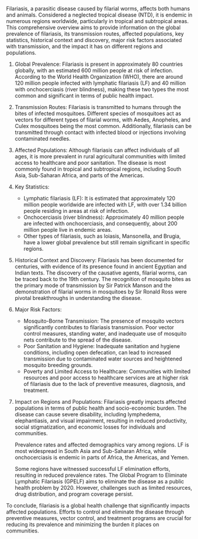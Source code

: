 Filariasis, a parasitic disease caused by filarial worms, affects both humans and animals. Considered a neglected tropical disease (NTD), it is endemic in numerous regions worldwide, particularly in tropical and subtropical areas. This comprehensive overview aims to provide information on the global prevalence of filariasis, its transmission routes, affected populations, key statistics, historical context and discovery, major risk factors associated with transmission, and the impact it has on different regions and populations.

1. Global Prevalence:
   Filariasis is present in approximately 80 countries globally, with an estimated 600 million people at risk of infection. According to the World Health Organization (WHO), there are around 120 million people infected with lymphatic filariasis (LF) and 40 million with onchocerciasis (river blindness), making these two types the most common and significant in terms of public health impact.

2. Transmission Routes:
   Filariasis is transmitted to humans through the bites of infected mosquitoes. Different species of mosquitoes act as vectors for different types of filarial worms, with Aedes, Anopheles, and Culex mosquitoes being the most common. Additionally, filariasis can be transmitted through contact with infected blood or injections involving contaminated needles.

3. Affected Populations:
   Although filariasis can affect individuals of all ages, it is more prevalent in rural agricultural communities with limited access to healthcare and poor sanitation. The disease is most commonly found in tropical and subtropical regions, including South Asia, Sub-Saharan Africa, and parts of the Americas.

4. Key Statistics:
   - Lymphatic filariasis (LF): It is estimated that approximately 120 million people worldwide are infected with LF, with over 1.34 billion people residing in areas at risk of infection.
   - Onchocerciasis (river blindness): Approximately 40 million people are infected with onchocerciasis, and consequently, about 200 million people live in endemic areas.
   - Other types of filariasis, such as loiasis, Mansonella, and Brugia, have a lower global prevalence but still remain significant in specific regions.

5. Historical Context and Discovery:
   Filariasis has been documented for centuries, with evidence of its presence found in ancient Egyptian and Indian texts. The discovery of the causative agents, filarial worms, can be traced back to the 19th century. The recognition of mosquito bites as the primary mode of transmission by Sir Patrick Manson and the demonstration of filarial worms in mosquitoes by Sir Ronald Ross were pivotal breakthroughs in understanding the disease.

6. Major Risk Factors:
   - Mosquito-Borne Transmission: The presence of mosquito vectors significantly contributes to filariasis transmission. Poor vector control measures, standing water, and inadequate use of mosquito nets contribute to the spread of the disease.
   - Poor Sanitation and Hygiene: Inadequate sanitation and hygiene conditions, including open defecation, can lead to increased transmission due to contaminated water sources and heightened mosquito breeding grounds.
   - Poverty and Limited Access to Healthcare: Communities with limited resources and poor access to healthcare services are at higher risk of filariasis due to the lack of preventive measures, diagnosis, and treatment.

7. Impact on Regions and Populations:
   Filariasis greatly impacts affected populations in terms of public health and socio-economic burden. The disease can cause severe disability, including lymphedema, elephantiasis, and visual impairment, resulting in reduced productivity, social stigmatization, and economic losses for individuals and communities.

   Prevalence rates and affected demographics vary among regions. LF is most widespread in South Asia and Sub-Saharan Africa, while onchocerciasis is endemic in parts of Africa, the Americas, and Yemen. 

   Some regions have witnessed successful LF elimination efforts, resulting in reduced prevalence rates. The Global Program to Eliminate Lymphatic Filariasis (GPELF) aims to eliminate the disease as a public health problem by 2020. However, challenges such as limited resources, drug distribution, and program coverage persist.

To conclude, filariasis is a global health challenge that significantly impacts affected populations. Efforts to control and eliminate the disease through preventive measures, vector control, and treatment programs are crucial for reducing its prevalence and minimizing the burden it places on communities.